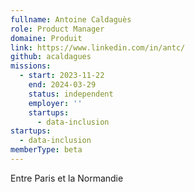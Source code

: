```yaml
---
fullname: Antoine Caldaguès
role: Product Manager
domaine: Produit
link: https://www.linkedin.com/in/antc/
github: acaldagues
missions:
  - start: 2023-11-22
    end: 2024-03-29
    status: independent
    employer: ''
    startups:
      - data-inclusion
startups:
  - data-inclusion
memberType: beta
---
```

Entre Paris et la Normandie